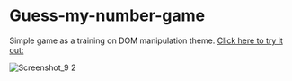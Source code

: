 # Guess-my-number-game
Simple game as a training on DOM manipulation theme. [Click here to try it out:](https://doriniel.github.io/Guess-my-number-game/)

![Screenshot_9 2](https://user-images.githubusercontent.com/91247583/215837535-d7de8b78-a220-4065-8eaf-05fb815859b6.png)
